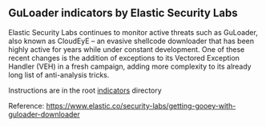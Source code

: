 ## GuLoader indicators by Elastic Security Labs

Elastic Security Labs continues to monitor active threats such as GuLoader, also known as CloudEyE – an evasive shellcode downloader that has been highly active for years while under constant development. One of these recent changes is the addition of exceptions to its Vectored Exception Handler (VEH) in a fresh campaign, adding more complexity to its already long list of anti-analysis tricks. 

Instructions are in the root [indicators](../README.md) directory

Reference: https://www.elastic.co/security-labs/getting-gooey-with-guloader-downloader
